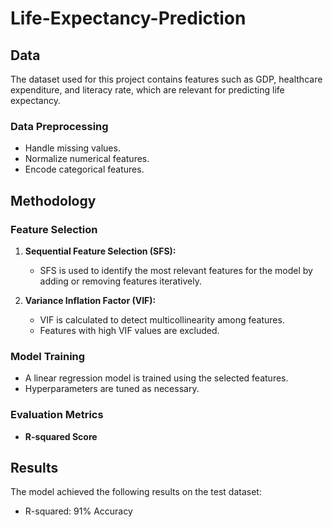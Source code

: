 # Life-Expectancy-Prediction

## Data
The dataset used for this project contains features such as GDP, healthcare expenditure, and literacy rate, which are relevant for predicting life expectancy.

### Data Preprocessing
- Handle missing values.
- Normalize numerical features.
- Encode categorical features.

## Methodology

### Feature Selection
1. **Sequential Feature Selection (SFS):**
   - SFS is used to identify the most relevant features for the model by adding or removing features iteratively.

2. **Variance Inflation Factor (VIF):**
   - VIF is calculated to detect multicollinearity among features.
   - Features with high VIF values are excluded.

### Model Training
- A linear regression model is trained using the selected features.
- Hyperparameters are tuned as necessary.

### Evaluation Metrics
- **R-squared Score**

## Results
The model achieved the following results on the test dataset:
- R-squared: 91% Accuracy
